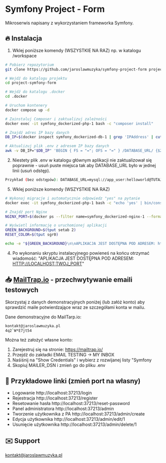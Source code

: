 
# Symfony Project - Form

Mikroserwis napisany z wykorzystaniem frameworka Symfony.

## 🔥 Instalacja

1. Wklej poniższe komendy (WSZYSTKIE NA RAZ) np. w katalogu /workspace

```bash
# Pobierz repozytorium
git clone https://github.com/jaroslawmuzyka/symfony-project-form project-symfony-form

# Wejdź do katalogu projektu
cd project-symfony-form

# Wejdź do katalogu .docker
cd .docker

# Uruchom kontenery
docker compose up -d

# Zainstaluj Composer i zaktualizuj zależności
docker exec -it symfony_dockerized-php-1 bash -c "composer install"

# Znajdź adres IP bazy danych
DB_IP=$(docker inspect symfony_dockerized-db-1 | grep 'IPAddress' | cut -d '"' -f 4)

# Aktualizuj plik .env z adresem IP bazy danych
awk -v DB_IP="$DB_IP" 'BEGIN { FS = "="; OFS = "=" } /DATABASE_URL/ {$2 = "mysql://app_user:helloworld@" DB_IP ":3306/app_db"} 1' ../.env > tmpfile && mv tmpfile ../.env
```
2. Niestety plik .env w katalogu głównym aplikacji nie zaktualizował się poprawnie - usuń puste miejsca tak aby DATABASE_URL było w jednej linii (usuń odstęp).
```bash
Przykład (bez odstępów): DATABASE_URL=mysql://app_user:helloworld@TUTAJ_ZMIEN_ADRES_IP:3306/app_db
```

5. Wklej poniższe komendy (WSZYSTKIE NA RAZ)
```bash
# Wykonaj migracje i automatycznie odpowiedz "yes" na pytanie
docker exec -it symfony_dockerized-php-1 bash -c "echo 'yes' | bin/console doctrine:migrations:migrate"

# Znajdź port Nginx
NGINX_PORT=$(docker ps --filter name=symfony_dockerized-nginx-1 --format "{{.Ports}}" | cut -d ':' -f 2 | cut -d '-' -f 1)

# Wyświetl informację o uruchomionej aplikacji
GREEN_BACKGROUND=$(tput setab 2)
RESET_COLOR=$(tput sgr0)

echo -e "${GREEN_BACKGROUND}\n\nAPLIKACJA JEST DOSTĘPNA POD ADRESEM: http://localhost:$NGINX_PORT\n${RESET_COLOR}"
```
4. Po wykonaniu skryptu instalacyjnego powieneś na końcu otrzymać wiadomość:
"APLIKACJA JEST DOSTĘPNA POD ADRESEM: [HTTP://LOCALHOST:TWOJ_PORT](http://localhost:TWOJ_PORT/)"


## 📥 [MailTrap.io](https://mailtrap.io/) - przechwytywanie emaili testowych

Skorzystaj z danych demonstracyjnych poniżej (lub załóż konto) aby sprawdzić maile potwierdzające wraz ze szczegółami konta w mailu.

Dane demonstracyjne do MailTarp.io:

```bash
kontakt@jaroslawmuzyka.pl
4q2`W*E7jt54
```
Można też założyć własne konto:

1. Zarejestruj się na stronie: https://mailtrap.io/
2. Przejdź do zakładki EMAIL TESTING -> MY INBOX
3. Naśiśnij na "Show Credentials" i wybierz z rozwijanej listy "Symfony
4. Skopiuj MAILER_DSN i zmień go do pliku .env

## 🔗 Przykładowe linki (zmień port na własny)
- Logowanie http://localhost:37213/login
- Rejestracja http://localhost:37213/register
- Resetowanie hasła http://localhost:37213/reset-password
- Panel administratora http://localhost:37213/admin
- Tworzenie użytkownika z PA http://localhost:37213/admin/create
- Edycja użytkownika http://localhost:37213/admin/edit/1
- Usunięcie użytkownika http://localhost:37213/admin/delete/1

## ✉️ Support

kontakt@jaroslawmuzyka.pl
